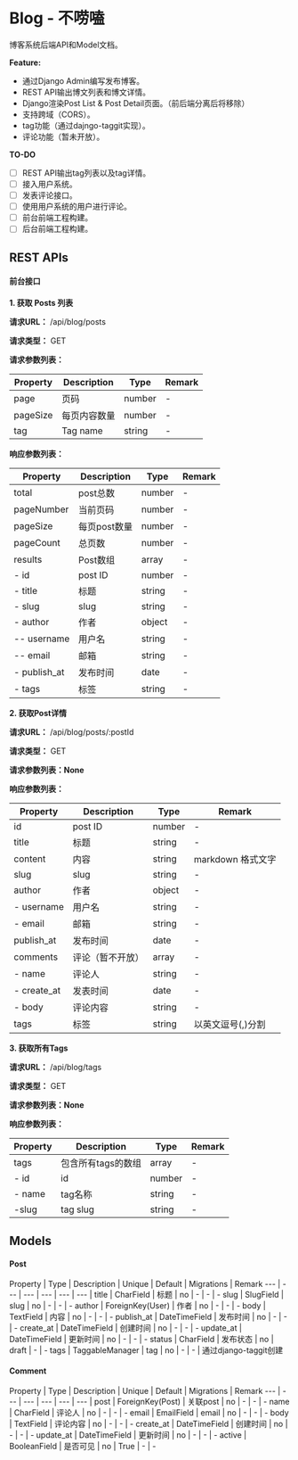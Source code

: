 # Blog - 不唠嗑

博客系统后端API和Model文档。

**Feature:**
- 通过Django Admin编写发布博客。
- REST API输出博文列表和博文详情。
- Django渲染Post List & Post Detail页面。（前后端分离后将移除）
- 支持跨域（CORS）。
- tag功能（通过dajngo-taggit实现）。
- 评论功能（暂未开放）。

**TO-DO**
- [ ] REST API输出tag列表以及tag详情。
- [ ] 接入用户系统。
- [ ] 发表评论接口。
- [ ] 使用用户系统的用户进行评论。
- [ ] 前台前端工程构建。
- [ ] 后台前端工程构建。

## REST APIs

#### 前台接口

**1. 获取 Posts 列表**

**请求URL：** /api/blog/posts

**请求类型：** GET

**请求参数列表：**

Property | Description | Type | Remark
---- | --- | --- | ---
page | 页码 | number | -
pageSize | 每页内容数量 | number | -
tag | Tag name | string | -

**响应参数列表：**

Property | Description | Type | Remark
---- | --- | --- | ---
total | post总数 | number | - 
pageNumber | 当前页码 | number | - 
pageSize | 每页post数量 | number | - 
pageCount | 总页数 | number | - 
results | Post数组 | array | -
- id | post ID | number | -
- title | 标题 | string | -
- slug | slug | string | -
- author | 作者 | object | -
-- username | 用户名 | string | -
-- email | 邮箱 | string | -
- publish_at | 发布时间 | date | -
- tags | 标签 | string | -

**2. 获取Post详情**

**请求URL：** /api/blog/posts/:postId

**请求类型：** GET

**请求参数列表：None**

**响应参数列表：**

Property | Description | Type | Remark
---- | --- | --- | ---
id | post ID | number | -
title | 标题 | string | -
content | 内容 | string | markdown 格式文字
slug | slug | string | -
author | 作者 | object | -
- username | 用户名 | string | -
- email | 邮箱 | string | -
publish_at | 发布时间 | date | -
comments | 评论（暂不开放） | array | -
- name | 评论人 | string | -
- create_at | 发表时间 | date | - 
- body | 评论内容 | string | -
tags | 标签 | string | 以英文逗号(,)分割

**3. 获取所有Tags**

**请求URL：** /api/blog/tags

**请求类型：** GET

**请求参数列表：None**

**响应参数列表：**

Property | Description | Type | Remark
---- | --- | --- | ---
tags | 包含所有tags的数组 | array | - 
- id | id | number | -
- name | tag名称 | string | -
-slug | tag slug | string | -

## Models

#### Post

Property | Type | Description | Unique | Default | Migrations | Remark
--- | ---  | ---    | ---     | ---        | --- |
title | CharField | 标题 | no | - | - | -
slug | SlugField | slug | no | - | - | -
author | ForeignKey(User) | 作者 | no | - | - | -
body | TextField | 内容 | no | - | - | -
publish_at | DateTimeField | 发布时间 | no | - | - | -
create_at | DateTimeField | 创建时间 | no | - | - | -
update_at | DateTimeField | 更新时间 | no | - | - | -
status | CharField | 发布状态 | no | draft | - | - 
tags | TaggableManager | tag | no | - | - | 通过django-taggit创建

#### Comment

Property | Type | Description | Unique | Default | Migrations | Remark
--- | ---  | ---    | ---     | ---        | --- |
post | ForeignKey(Post) | 关联post | no | - | - | -
name | CharField | 评论人 | no | - | - | -
email | EmailField | email | no | - | - | -
body | TextField | 评论内容 | no | - | - | -
create_at | DateTimeField | 创建时间 | no | - | - | -
update_at | DateTimeField | 更新时间 | no | - | - | -
active | BooleanField | 是否可见 | no | True | - | -
